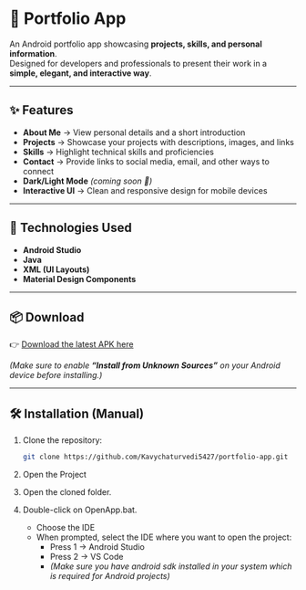 # 📱 Portfolio App

An Android portfolio app showcasing **projects, skills, and personal information**.  
Designed for developers and professionals to present their work in a **simple, elegant, and interactive way**.

---

## ✨ Features

- **About Me** → View personal details and a short introduction  
- **Projects** → Showcase your projects with descriptions, images, and links  
- **Skills** → Highlight technical skills and proficiencies  
- **Contact** → Provide links to social media, email, and other ways to connect  
- **Dark/Light Mode** *(coming soon 🚀)*  
- **Interactive UI** → Clean and responsive design for mobile devices  

---

## 🚀 Technologies Used

- **Android Studio**  
- **Java**  
- **XML (UI Layouts)**  
- **Material Design Components**  

---

## 📦 Download

👉 [Download the latest APK here](../../releases/latest)  

*(Make sure to enable **“Install from Unknown Sources”** on your Android device before installing.)*

---

## 🛠️ Installation (Manual)

1. Clone the repository:
   ```bash
   git clone https://github.com/Kavychaturvedi5427/portfolio-app.git

2. Open the Project

3. Open the cloned folder.

4. Double-click on OpenApp.bat.
      - Choose the IDE
      - When prompted, select the IDE where you want to open the project:
         - Press 1 → Android Studio
         - Press 2 → VS Code
         - *(Make sure you have android sdk installed in your system which is required for Android projects)*

